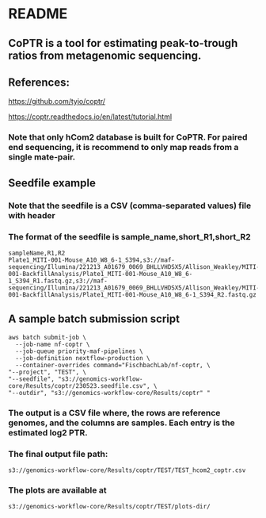 README
====================

## CoPTR is a tool for estimating peak-to-trough ratios from metagenomic sequencing.

## References:

https://github.com/tyjo/coptr/

https://coptr.readthedocs.io/en/latest/tutorial.html

### Note that only hCom2 database is built for CoPTR. For paired end sequencing, it is recommend to only map reads from a single mate-pair.

## Seedfile example
### Note that the seedfile is a CSV (comma-separated values) file with header
### The format of the seedfile is sample_name,short_R1,short_R2

```{bash}
sampleName,R1,R2
Plate1_MITI-001-Mouse_A10_W8_6-1_S394,s3://maf-sequencing/Illumina/221213_A01679_0069_BHLLVHDSX5/Allison_Weakley/MITI-001-BackfillAnalysis/Plate1_MITI-001-Mouse_A10_W8_6-1_S394_R1.fastq.gz,s3://maf-sequencing/Illumina/221213_A01679_0069_BHLLVHDSX5/Allison_Weakley/MITI-001-BackfillAnalysis/Plate1_MITI-001-Mouse_A10_W8_6-1_S394_R2.fastq.gz
```

## A sample batch submission script

```{bash}
aws batch submit-job \
  --job-name nf-coptr \
  --job-queue priority-maf-pipelines \
  --job-definition nextflow-production \
  --container-overrides command="FischbachLab/nf-coptr, \
"--project", "TEST", \
"--seedfile", "s3://genomics-workflow-core/Results/coptr/230523.seedfile.csv", \
"--outdir", "s3://genomics-workflow-core/Results/coptr" "
```

### The output is a CSV file where, the rows are reference genomes, and the columns are samples. Each entry is the estimated log2 PTR.
### The final output file path:
```{bash}
s3://genomics-workflow-core/Results/coptr/TEST/TEST_hcom2_coptr.csv
```
### The plots are available at
```{bash}
s3://genomics-workflow-core/Results/coptr/TEST/plots-dir/
```
